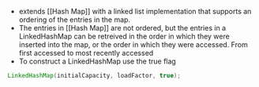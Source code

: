 - extends [[Hash Map]] with a linked list implementation that supports an ordering of the entries in the map.
- The entries in [[Hash Map]] are not ordered, but the entries in a LinkedHashMap can be retreived in the order in which they were inserted into the map, or the order in which they were accessed. From first accessed to most recently accessed
- To construct a LinkedHashMap use the true flag
```java
LinkedHashMap(initialCapacity, loadFactor, true);
```


